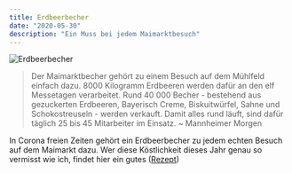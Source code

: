 ```yaml
---
title: Erdbeerbecher
date: "2020-05-30"
description: "Ein Muss bei jedem Maimarktbesuch"
---
```


![Erdbeerbecher](https://www.morgenweb.de/cms_media/module_img/1063/531514_1_nocroparticledetail_img_02219277.jpg)

> Der Maimarktbecher gehört zu einem Besuch auf dem Mühlfeld einfach dazu. 8000 Kilogramm Erdbeeren werden    dafür an den elf Messetagen verarbeitet. Rund 40 000 Becher - bestehend aus gezuckerten Erdbeeren, Bayerisch Creme, Biskuitwürfel, Sahne und Schokostreuseln - werden verkauft. Damit alles rund läuft, sind dafür täglich 25 bis 45 Mitarbeiter im Einsatz. ~ Mannheimer Morgen

In Corona freien Zeiten gehört ein Erdbeerbecher zu jedem echten Besuch auf dem Maimarkt dazu. Wer diese Köstlichkeit dieses Jahr genau so vermisst wie ich, findet hier ein gutes ([Rezept](https://www.chefkoch.de/rezepte/2714661424427321/Mannheimer-Maimarkt-Becher.html))

